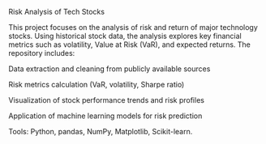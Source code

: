 Risk Analysis of Tech Stocks

This project focuses on the analysis of risk and return of major technology stocks. Using historical stock data, the analysis explores key financial metrics such as volatility, Value at Risk (VaR), and expected returns. The repository includes:

Data extraction and cleaning from publicly available sources

Risk metrics calculation (VaR, volatility, Sharpe ratio)

Visualization of stock performance trends and risk profiles

Application of machine learning models for risk prediction

Tools: Python, pandas, NumPy, Matplotlib, Scikit-learn.
